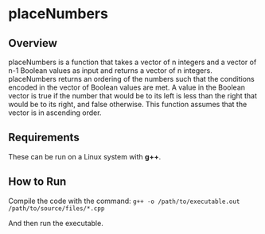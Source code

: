 # placeNumbers

## Overview
placeNumbers is a function that takes a vector of n integers and a vector of n-1 Boolean values as input and returns a vector of n integers. placeNumbers returns an ordering of the numbers such that the conditions encoded in the vector of Boolean values are met. A value in the Boolean vector is true if the number that would be to its left is less than the right that would be to its right, and false otherwise. This function assumes that the vector is in ascending order.

## Requirements
These can be run on a Linux system with **g++**.

## How to Run
Compile the code with the command:
`g++ -o /path/to/executable.out /path/to/source/files/*.cpp`

And then run the executable.